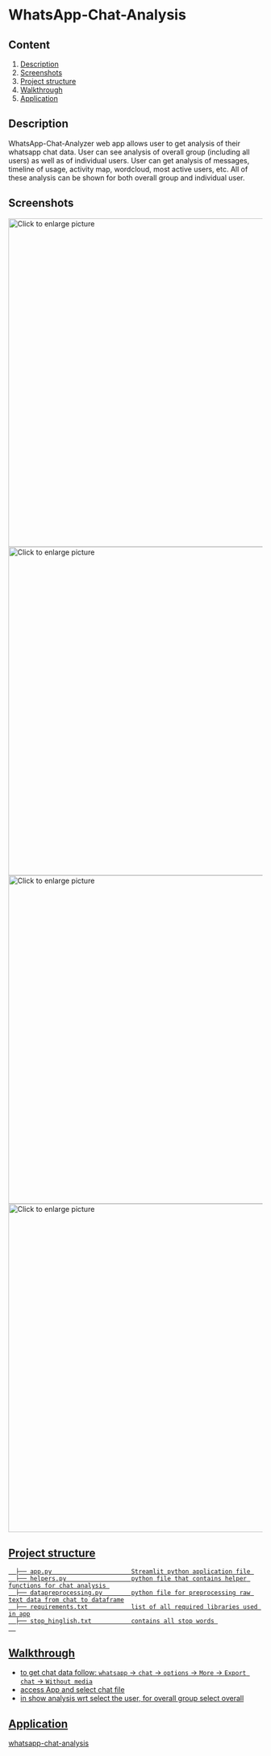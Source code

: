 
# WhatsApp-Chat-Analysis


## Content

1. [Description](#description)
1. [Screenshots](#screenshots)
1. [Project structure](#project-structure)
1. [Walkthrough](#walkthrough)
1. [Application](#application)




## Description

WhatsApp-Chat-Analyzer web app allows user to get analysis of their whatsapp chat data. User can see analysis of overall group (including all users) as well as of individual users.
User can get analysis of messages, timeline of usage, activity map, wordcloud, most active users, etc. All of these analysis can be shown for both overall group and individual
user.

## Screenshots

<a href="https://drive.google.com/uc?export=view&id=1T1HXj-ItZBiTwarR0jxypQvmmtcAO51S"><img src="https://drive.google.com/uc?export=view&id=1T1HXj-ItZBiTwarR0jxypQvmmtcAO51S" style="width: 650px; max-width: 100%; height: auto" title="Click to enlarge picture" />
<a href="https://drive.google.com/uc?export=view&id=1hytvT5S7B0-IRuGysfvsjYbS45C0ey1q"><img src="https://drive.google.com/uc?export=view&id=1hytvT5S7B0-IRuGysfvsjYbS45C0ey1q" style="width: 650px; max-width: 100%; height: auto" title="Click to enlarge picture" />
<a href="https://drive.google.com/uc?export=view&id=1B3YMOKFJgOsl94Nu-U51ldnNmguAQbum"><img src="https://drive.google.com/uc?export=view&id=1B3YMOKFJgOsl94Nu-U51ldnNmguAQbum" style="width: 650px; max-width: 100%; height: auto" title="Click to enlarge picture" />
<a href="https://drive.google.com/uc?export=view&id=1oTiIqrzTbw1Q-2-b1n0OikKa0XDjG6e2"><img src="https://drive.google.com/uc?export=view&id=1oTiIqrzTbw1Q-2-b1n0OikKa0XDjG6e2" style="width: 650px; max-width: 100%; height: auto" title="Click to enlarge picture" />

## Project structure

```   
  ├── app.py                      Streamlit python application file 
  ├── helpers.py                  python file that contains helper functions for chat analysis 
  ├── datapreprocessing.py        python file for preprocessing raw text data from chat to dataframe
  ├── requirements.txt            list of all required libraries used in app
  ├── stop_hinglish.txt           contains all stop words 
  
```
## Walkthrough
- to get chat data follow: `whatsapp` -> `chat` -> `options` -> `More` -> `Export chat` -> `Without media`
- access App and select chat file
- in show analysis wrt select the user, for overall group select overall 


## Application

[whatsapp-chat-analysis](https://dravid-whatsapp-chat-analysis.streamlit.app/)
